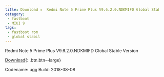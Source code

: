 ```yaml
---
title: Download ★  Redmi Note 5 Prime Plus V9.6.2.0.NDKMIFD Global Stable Version ★ Fastboot File
category:
 - fastboot
 - MIUI 9
tags:
 - fastboot rom
 - global stabil
---
```

Redmi Note 5 Prime Plus V9.6.2.0.NDKMIFD Global Stable Version

[Download](/bigota?size=1,81GB&ver=V9.6.2.0.NDKMIFD&type=ugg_global_images&name=20180808.0000.00_7.1_global_3f3d1e2717.tgz){: .btn.btn--large}

Codename: ugg
Build: 2018-08-08